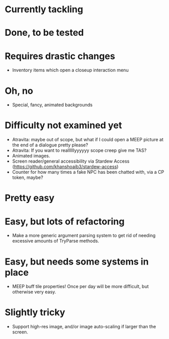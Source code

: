 # Currently tackling

# Done, to be tested

# Requires drastic changes
* Inventory items which open a closeup interaction menu

# Oh, no
* Special, fancy, animated backgrounds

# Difficulty not examined yet
* Atravita: maybe out of scope, but what if I could open a MEEP picture at the end of a dialogue pretty please?
* Atravita: If you want to reallllllyyyyyy scope creep give me TAS?
* Animated images.
* Screen reader/general accessibility via Stardew Access (https://github.com/khanshoaib3/stardew-access)
* Counter for how many times a fake NPC has been chatted with, via a CP token, maybe?

# Pretty easy

# Easy, but lots of refactoring
* Make a more generic argument parsing system to get rid of needing excessive amounts of TryParse methods.

# Easy, but needs some systems in place
* MEEP buff tile properties! Once per day will be more difficult, but otherwise very easy.

# Slightly tricky
* Support high-res image, and/or image auto-scaling if larger than the screen.
